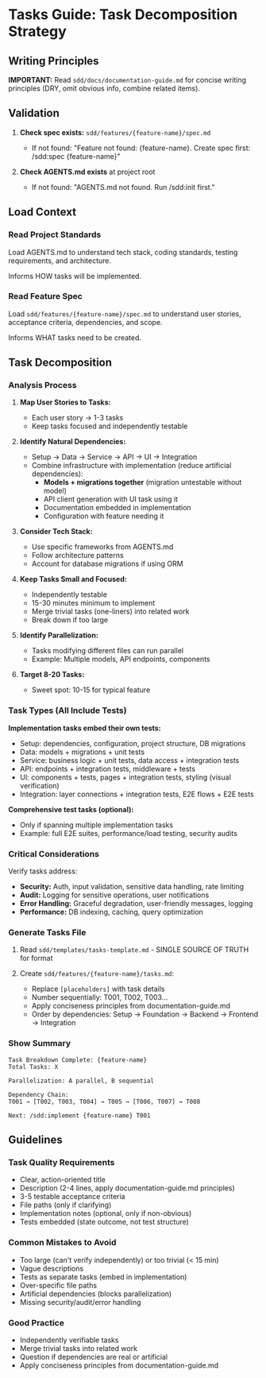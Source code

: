 # Tasks Guide: Task Decomposition Strategy

## Writing Principles

**IMPORTANT:** Read `sdd/docs/documentation-guide.md` for concise writing principles (DRY, omit obvious info, combine related items).

## Validation

1. **Check spec exists:** `sdd/features/{feature-name}/spec.md`
   - If not found: "Feature not found: {feature-name}. Create spec first: /sdd:spec {feature-name}"

2. **Check AGENTS.md exists** at project root
   - If not found: "AGENTS.md not found. Run /sdd:init first."

## Load Context

### Read Project Standards
Load AGENTS.md to understand tech stack, coding standards, testing requirements, and architecture.

Informs HOW tasks will be implemented.

### Read Feature Spec
Load `sdd/features/{feature-name}/spec.md` to understand user stories, acceptance criteria, dependencies, and scope.

Informs WHAT tasks need to be created.

## Task Decomposition

### Analysis Process

1. **Map User Stories to Tasks:**
   - Each user story → 1-3 tasks
   - Keep tasks focused and independently testable

2. **Identify Natural Dependencies:**
   - Setup → Data → Service → API → UI → Integration
   - Combine infrastructure with implementation (reduce artificial dependencies):
     - **Models + migrations together** (migration untestable without model)
     - API client generation with UI task using it
     - Documentation embedded in implementation
     - Configuration with feature needing it

3. **Consider Tech Stack:**
   - Use specific frameworks from AGENTS.md
   - Follow architecture patterns
   - Account for database migrations if using ORM

4. **Keep Tasks Small and Focused:**
   - Independently testable
   - 15-30 minutes minimum to implement
   - Merge trivial tasks (one-liners) into related work
   - Break down if too large

5. **Identify Parallelization:**
   - Tasks modifying different files can run parallel
   - Example: Multiple models, API endpoints, components

6. **Target 8-20 Tasks:**
   - Sweet spot: 10-15 for typical feature

### Task Types (All Include Tests)

**Implementation tasks embed their own tests:**
- Setup: dependencies, configuration, project structure, DB migrations
- Data: models + migrations + unit tests
- Service: business logic + unit tests, data access + integration tests
- API: endpoints + integration tests, middleware + tests
- UI: components + tests, pages + integration tests, styling (visual verification)
- Integration: layer connections + integration tests, E2E flows + E2E tests

**Comprehensive test tasks (optional):**
- Only if spanning multiple implementation tasks
- Example: full E2E suites, performance/load testing, security audits

### Critical Considerations

Verify tasks address:
- **Security:** Auth, input validation, sensitive data handling, rate limiting
- **Audit:** Logging for sensitive operations, user notifications
- **Error Handling:** Graceful degradation, user-friendly messages, logging
- **Performance:** DB indexing, caching, query optimization

### Generate Tasks File

1. Read `sdd/templates/tasks-template.md` - SINGLE SOURCE OF TRUTH for format

2. Create `sdd/features/{feature-name}/tasks.md`:
   - Replace `[placeholders]` with task details
   - Number sequentially: T001, T002, T003...
   - Apply conciseness principles from documentation-guide.md
   - Order by dependencies: Setup → Foundation → Backend → Frontend → Integration

### Show Summary

```
Task Breakdown Complete: {feature-name}
Total Tasks: X

Parallelization: A parallel, B sequential

Dependency Chain:
T001 → [T002, T003, T004] → T005 → [T006, T007] → T008

Next: /sdd:implement {feature-name} T001
```

## Guidelines

### Task Quality Requirements
- Clear, action-oriented title
- Description (2-4 lines, apply documentation-guide.md principles)
- 3-5 testable acceptance criteria
- File paths (only if clarifying)
- Implementation notes (optional, only if non-obvious)
- Tests embedded (state outcome, not test structure)

### Common Mistakes to Avoid
- Too large (can't verify independently) or too trivial (< 15 min)
- Vague descriptions
- Tests as separate tasks (embed in implementation)
- Over-specific file paths
- Artificial dependencies (blocks parallelization)
- Missing security/audit/error handling

### Good Practice
- Independently verifiable tasks
- Merge trivial tasks into related work
- Question if dependencies are real or artificial
- Apply conciseness principles from documentation-guide.md
